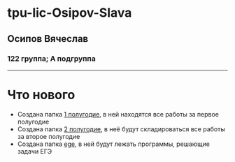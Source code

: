 # tpu-lic-Osipov-Slava
## Осипов Вячеслав
### 122 группа; А подгруппа

___
# Что нового
- Создана папка [1 полугодие](https://github.com/NightSkymbry/tpu-lic-Osipov-Slava/tree/main/1%20полугодие), в ней находятся все работы за первое полугодие
- Создана папка [2 полугодие](https://github.com/NightSkymbry/tpu-lic-Osipov-Slava/tree/main/2%20полугодие), в неё будут складироваться все работы за второе полугодие
- Создана папка [ege](https://github.com/NightSkymbry/tpu-lic-Osipov-Slava/tree/main/ege), в ней будут лежать программы, решающие задачи ЕГЭ
